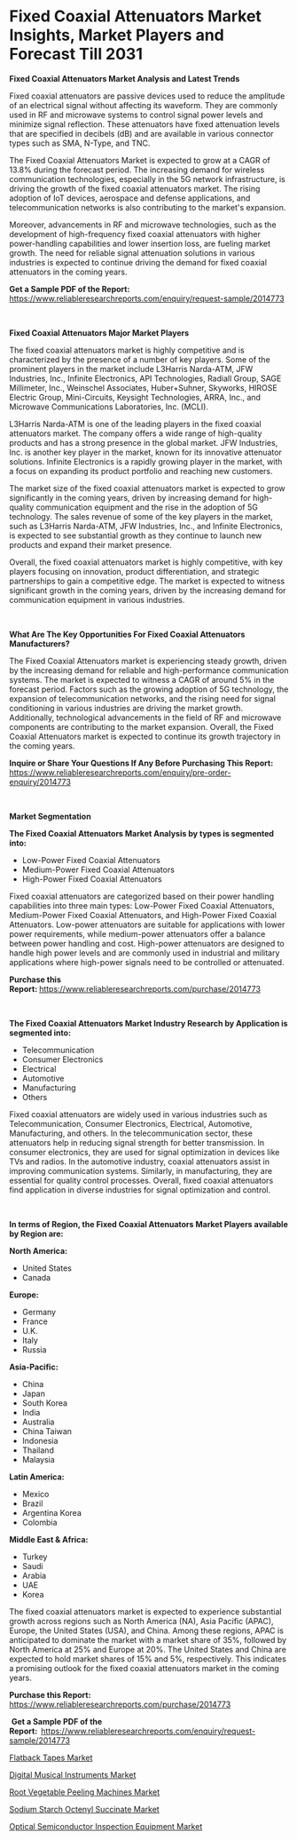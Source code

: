 <p><h1>Fixed Coaxial Attenuators Market Insights, Market Players and Forecast Till 2031</h1></p><p><strong>Fixed Coaxial Attenuators Market Analysis and Latest Trends</strong></p>
<p><p>Fixed coaxial attenuators are passive devices used to reduce the amplitude of an electrical signal without affecting its waveform. They are commonly used in RF and microwave systems to control signal power levels and minimize signal reflection. These attenuators have fixed attenuation levels that are specified in decibels (dB) and are available in various connector types such as SMA, N-Type, and TNC.</p><p>The Fixed Coaxial Attenuators Market is expected to grow at a CAGR of 13.8% during the forecast period. The increasing demand for wireless communication technologies, especially in the 5G network infrastructure, is driving the growth of the fixed coaxial attenuators market. The rising adoption of IoT devices, aerospace and defense applications, and telecommunication networks is also contributing to the market's expansion.</p><p>Moreover, advancements in RF and microwave technologies, such as the development of high-frequency fixed coaxial attenuators with higher power-handling capabilities and lower insertion loss, are fueling market growth. The need for reliable signal attenuation solutions in various industries is expected to continue driving the demand for fixed coaxial attenuators in the coming years.</p></p>
<p><strong>Get a Sample PDF of the Report:&nbsp;</strong> <a href="https://www.reliableresearchreports.com/enquiry/request-sample/2014773">https://www.reliableresearchreports.com/enquiry/request-sample/2014773</a></p>
<p>&nbsp;</p>
<p><strong>Fixed Coaxial Attenuators Major Market Players</strong></p>
<p><p>The fixed coaxial attenuators market is highly competitive and is characterized by the presence of a number of key players. Some of the prominent players in the market include L3Harris Narda-ATM, JFW Industries, Inc., Infinite Electronics, API Technologies, Radiall Group, SAGE Millimeter, Inc., Weinschel Associates, Huber+Suhner, Skyworks, HIROSE Electric Group, Mini-Circuits, Keysight Technologies, ARRA, Inc., and Microwave Communications Laboratories, Inc. (MCLI).</p><p>L3Harris Narda-ATM is one of the leading players in the fixed coaxial attenuators market. The company offers a wide range of high-quality products and has a strong presence in the global market. JFW Industries, Inc. is another key player in the market, known for its innovative attenuator solutions. Infinite Electronics is a rapidly growing player in the market, with a focus on expanding its product portfolio and reaching new customers.</p><p>The market size of the fixed coaxial attenuators market is expected to grow significantly in the coming years, driven by increasing demand for high-quality communication equipment and the rise in the adoption of 5G technology. The sales revenue of some of the key players in the market, such as L3Harris Narda-ATM, JFW Industries, Inc., and Infinite Electronics, is expected to see substantial growth as they continue to launch new products and expand their market presence.</p><p>Overall, the fixed coaxial attenuators market is highly competitive, with key players focusing on innovation, product differentiation, and strategic partnerships to gain a competitive edge. The market is expected to witness significant growth in the coming years, driven by the increasing demand for communication equipment in various industries.</p></p>
<p>&nbsp;</p>
<p><strong>What Are The Key Opportunities For Fixed Coaxial Attenuators Manufacturers?</strong></p>
<p><p>The Fixed Coaxial Attenuators market is experiencing steady growth, driven by the increasing demand for reliable and high-performance communication systems. The market is expected to witness a CAGR of around 5% in the forecast period. Factors such as the growing adoption of 5G technology, the expansion of telecommunication networks, and the rising need for signal conditioning in various industries are driving the market growth. Additionally, technological advancements in the field of RF and microwave components are contributing to the market expansion. Overall, the Fixed Coaxial Attenuators market is expected to continue its growth trajectory in the coming years.</p></p>
<p><strong>Inquire or Share Your Questions If Any Before Purchasing This Report:</strong> <a href="https://www.reliableresearchreports.com/enquiry/pre-order-enquiry/2014773">https://www.reliableresearchreports.com/enquiry/pre-order-enquiry/2014773</a></p>
<p>&nbsp;</p>
<p><strong>Market Segmentation</strong></p>
<p><strong>The Fixed Coaxial Attenuators Market Analysis by types is segmented into:</strong></p>
<p><ul><li>Low-Power Fixed Coaxial Attenuators</li><li>Medium-Power Fixed Coaxial Attenuators</li><li>High-Power Fixed Coaxial Attenuators</li></ul></p>
<p><p>Fixed coaxial attenuators are categorized based on their power handling capabilities into three main types: Low-Power Fixed Coaxial Attenuators, Medium-Power Fixed Coaxial Attenuators, and High-Power Fixed Coaxial Attenuators. Low-power attenuators are suitable for applications with lower power requirements, while medium-power attenuators offer a balance between power handling and cost. High-power attenuators are designed to handle high power levels and are commonly used in industrial and military applications where high-power signals need to be controlled or attenuated.</p></p>
<p><strong>Purchase this Report:&nbsp;</strong><a href="https://www.reliableresearchreports.com/purchase/2014773">https://www.reliableresearchreports.com/purchase/2014773</a></p>
<p>&nbsp;</p>
<p><strong>The Fixed Coaxial Attenuators Market Industry Research by Application is segmented into:</strong></p>
<p><ul><li>Telecommunication</li><li>Consumer Electronics</li><li>Electrical</li><li>Automotive</li><li>Manufacturing</li><li>Others</li></ul></p>
<p><p>Fixed coaxial attenuators are widely used in various industries such as Telecommunication, Consumer Electronics, Electrical, Automotive, Manufacturing, and others. In the telecommunication sector, these attenuators help in reducing signal strength for better transmission. In consumer electronics, they are used for signal optimization in devices like TVs and radios. In the automotive industry, coaxial attenuators assist in improving communication systems. Similarly, in manufacturing, they are essential for quality control processes. Overall, fixed coaxial attenuators find application in diverse industries for signal optimization and control.</p></p>
<p>&nbsp;</p>
<p><strong>In terms of Region, the Fixed Coaxial Attenuators Market Players available by Region are:</strong></p>
<p>
    <p> <strong> North America: </strong>
        <ul>
            <li>United States</li>
            <li>Canada</li>
        </ul>
        </p> 
    <p> <strong> Europe: </strong>
        <ul>
            <li>Germany</li>
            <li>France</li>
            <li>U.K.</li>
            <li>Italy</li>
            <li>Russia</li>
        </ul>
        </p> 
    <p> <strong> Asia-Pacific: </strong>
        <ul>
            <li>China</li>
            <li>Japan</li>
            <li>South Korea</li>
            <li>India</li>
            <li>Australia</li>
            <li>China Taiwan</li>
            <li>Indonesia</li>
            <li>Thailand</li>
            <li>Malaysia</li>
        </ul>
        </p> 
    <p> <strong> Latin America: </strong>
        <ul>
            <li>Mexico</li>
            <li>Brazil</li>
            <li>Argentina Korea</li>
            <li>Colombia</li>
        </ul>
        </p> 
    <p> <strong> Middle East & Africa: </strong>
        <ul>
            <li>Turkey</li>
            <li>Saudi</li>
            <li>Arabia</li>
            <li>UAE</li>
            <li>Korea</li>
        </ul>
    </p>
    </p>
<p><p>The fixed coaxial attenuators market is expected to experience substantial growth across regions such as North America (NA), Asia Pacific (APAC), Europe, the United States (USA), and China. Among these regions, APAC is anticipated to dominate the market with a market share of 35%, followed by North America at 25% and Europe at 20%. The United States and China are expected to hold market shares of 15% and 5%, respectively. This indicates a promising outlook for the fixed coaxial attenuators market in the coming years.</p></p>
<p><strong>Purchase this Report: </strong><a href="https://www.reliableresearchreports.com/purchase/2014773">https://www.reliableresearchreports.com/purchase/2014773</a></p>
<p>&nbsp;<strong>Get a Sample PDF of the Report:&nbsp;&nbsp;</strong><a href="https://www.reliableresearchreports.com/enquiry/request-sample/2014773">https://www.reliableresearchreports.com/enquiry/request-sample/2014773</a></p>
<p><strong></strong></p>
<p><p><a href="https://view.publitas.com/reportprime-1/flatback-tapes-market-size-share-trends-analysis-report-by-application-regional-outlook-competitive-strategies-and-segment-forecasts-2024-2031/">Flatback Tapes Market</a></p><p><a href="https://woozy-pyroraptor-a1f.notion.site/Digital-Musical-Instruments-Market-Size-Focuses-on-Market-Dynamics-In-Depth-Analysis-and-Future-Pro-f8176954c9ae41d29e1036dc872d6682">Digital Musical Instruments Market</a></p><p><a href="https://woozy-pyroraptor-a1f.notion.site/Root-Vegetable-Peeling-Machines-Market-Share-Market-New-Trends-Analysis-Report-By-Type-By-Applica-98d6a77f6f2e4e4b9efdc2db041ef594">Root Vegetable Peeling Machines Market</a></p><p><a href="https://view.publitas.com/reportprime-1/decoding-the-sodium-starch-octenyl-succinate-market-a-deep-dive-into-the-latest-market-trends-market-segmentation-and-competitive-analysis/">Sodium Starch Octenyl Succinate Market</a></p><p><a href="https://rainy-horn-d69.notion.site/Optical-Semiconductor-Inspection-Equipment-Market-Size-Focuses-on-Market-Dynamics-In-Depth-Analysis-a3ce2e66610c4da2a5ebed656b856469">Optical Semiconductor Inspection Equipment Market</a></p></p>